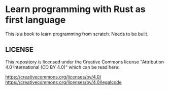 # Learn programming with Rust as first language

This is a book to learn programming from scratch. Needs to be built.


## LICENSE

This repository is licensed under the Creative Commons license "Attribution 4.0 International (CC BY 4.0)" which can be read here:

https://creativecommons.org/licenses/by/4.0/
https://creativecommons.org/licenses/by/4.0/legalcode
